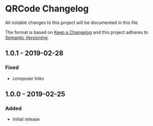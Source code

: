 # QRCode Changelog

All notable changes to this project will be documented in this file.

The format is based on [Keep a Changelog](http://keepachangelog.com/) and this project adheres to [Semantic Versioning](http://semver.org/).

## 1.0.1 - 2019-02-28

### Fixed

-   composer links

## 1.0.0 - 2019-02-25

### Added

-   Initial release
